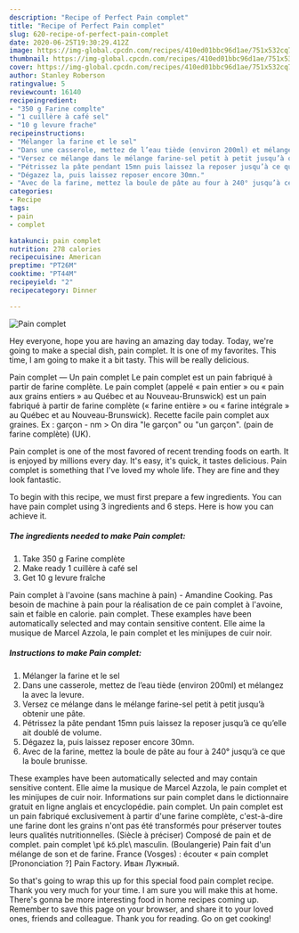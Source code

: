 ```yaml
---
description: "Recipe of Perfect Pain complet"
title: "Recipe of Perfect Pain complet"
slug: 620-recipe-of-perfect-pain-complet
date: 2020-06-25T19:30:29.412Z
image: https://img-global.cpcdn.com/recipes/410ed01bbc96d1ae/751x532cq70/pain-complet-photo-principale-de-la-recette.jpg
thumbnail: https://img-global.cpcdn.com/recipes/410ed01bbc96d1ae/751x532cq70/pain-complet-photo-principale-de-la-recette.jpg
cover: https://img-global.cpcdn.com/recipes/410ed01bbc96d1ae/751x532cq70/pain-complet-photo-principale-de-la-recette.jpg
author: Stanley Roberson
ratingvalue: 5
reviewcount: 16140
recipeingredient:
- "350 g Farine complte"
- "1 cuillère à café sel"
- "10 g levure frache"
recipeinstructions:
- "Mélanger la farine et le sel"
- "Dans une casserole, mettez de l’eau tiède (environ 200ml) et mélangez la avec la levure."
- "Versez ce mélange dans le mélange farine-sel petit à petit jusqu’à obtenir une pâte."
- "Pétrissez la pâte pendant 15mn puis laissez la reposer jusqu’à ce qu’elle ait doublé de volume."
- "Dégazez la, puis laissez reposer encore 30mn."
- "Avec de la farine, mettez la boule de pâte au four à 240° jusqu’à ce que la boule brunisse."
categories:
- Recipe
tags:
- pain
- complet

katakunci: pain complet 
nutrition: 278 calories
recipecuisine: American
preptime: "PT26M"
cooktime: "PT44M"
recipeyield: "2"
recipecategory: Dinner

---
```



![Pain complet](https://img-global.cpcdn.com/recipes/410ed01bbc96d1ae/751x532cq70/pain-complet-photo-principale-de-la-recette.jpg)

Hey everyone, hope you are having an amazing day today. Today, we're going to make a special dish, pain complet. It is one of my favorites. This time, I am going to make it a bit tasty. This will be really delicious.

Pain complet — Un pain complet Le pain complet est un pain fabriqué à partir de farine complète. Le pain complet (appelé « pain entier » ou « pain aux grains entiers » au Québec et au Nouveau-Brunswick) est un pain fabriqué à partir de farine complète (« farine entière » ou « farine intégrale » au Québec et au Nouveau-Brunswick). Recette facile pain complet aux graines. Ex : garçon - nm &gt; On dira &#34;le garçon&#34; ou &#34;un garçon&#34;. (pain de farine complète) (UK).

Pain complet is one of the most favored of recent trending foods on earth. It is enjoyed by millions every day. It's easy, it's quick, it tastes delicious. Pain complet is something that I've loved my whole life. They are fine and they look fantastic.


To begin with this recipe, we must first prepare a few ingredients. You can have pain complet using 3 ingredients and 6 steps. Here is how you can achieve it.

<!--inarticleads1-->

##### The ingredients needed to make Pain complet:

1. Take 350 g Farine complète
1. Make ready 1 cuillère à café sel
1. Get 10 g levure fraîche


Pain complet à l&#39;avoine (sans machine à pain) - Amandine Cooking. Pas besoin de machine à pain pour la réalisation de ce pain complet à l&#39;avoine, sain et faible en calorie. pain complet. These examples have been automatically selected and may contain sensitive content. Elle aime la musique de Marcel Azzola, le pain complet et les minijupes de cuir noir. 

<!--inarticleads2-->

##### Instructions to make Pain complet:

1. Mélanger la farine et le sel
1. Dans une casserole, mettez de l’eau tiède (environ 200ml) et mélangez la avec la levure.
1. Versez ce mélange dans le mélange farine-sel petit à petit jusqu’à obtenir une pâte.
1. Pétrissez la pâte pendant 15mn puis laissez la reposer jusqu’à ce qu’elle ait doublé de volume.
1. Dégazez la, puis laissez reposer encore 30mn.
1. Avec de la farine, mettez la boule de pâte au four à 240° jusqu’à ce que la boule brunisse.


These examples have been automatically selected and may contain sensitive content. Elle aime la musique de Marcel Azzola, le pain complet et les minijupes de cuir noir. Informations sur pain complet dans le dictionnaire gratuit en ligne anglais et encyclopédie. pain complet. Un pain complet est un pain fabriqué exclusivement à partir d&#39;une farine complète, c&#39;est-à-dire une farine dont les grains n&#39;ont pas été transformés pour préserver toutes leurs qualités nutritionnelles. (Siècle à préciser) Composé de pain et de complet. pain complet \pɛ̃ kɔ̃.plɛ\ masculin. (Boulangerie) Pain fait d&#39;un mélange de son et de farine. France (Vosges) : écouter « pain complet [Prononciation ?] Pain Factory. Иван Лужный. 

So that's going to wrap this up for this special food pain complet recipe. Thank you very much for your time. I am sure you will make this at home. There's gonna be more interesting food in home recipes coming up. Remember to save this page on your browser, and share it to your loved ones, friends and colleague. Thank you for reading. Go on get cooking!
